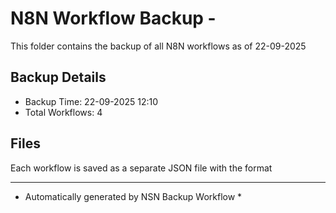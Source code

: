# N8N Workflow Backup - 
This folder contains the backup of all N8N workflows as of 22-09-2025

## Backup Details
- Backup Time: 22-09-2025 12:10
- Total Workflows: 4

## Files
Each workflow is saved as a separate JSON file with the format

-----------
* Automatically generated by NSN Backup Workflow *